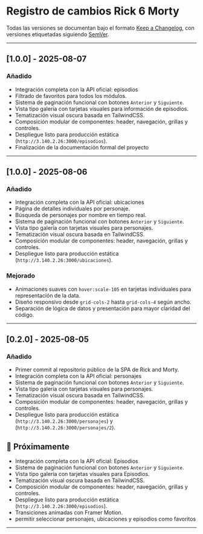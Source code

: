 # Registro de cambios Rick 6 Morty

Todas las versiones se documentan bajo el formato [Keep a Changelog](https://keepachangelog.com/es-ES/1.0.0/), con versiones etiquetadas siguiendo [SemVer](https://semver.org/lang/es/).

---

## [1.0.0] - 2025-08-07
### Añadido

- Integración completa con la API oficial: episodios
- Filtrado de favoritos para todos los módulos.
- Sistema de paginación funcional con botones `Anterior` y `Siguiente`.
- Vista tipo galería con tarjetas visuales para información de episodios.
- Tematización visual oscura basada en TailwindCSS.
- Composición modular de componentes: header, navegación, grillas y controles.
- Despliegue listo para producción estática (`http://3.140.2.26:3000/episodios`).
- Finalización de la documentación formal del proyecto

---

## [1.0.0] - 2025-08-06
### Añadido

- Integración completa con la API oficial: ubicaciones
- Página de detalles individuales por personaje.
- Búsqueda de personajes por nombre en tiempo real.
- Sistema de paginación funcional con botones `Anterior` y `Siguiente`.
- Vista tipo galería con tarjetas visuales para personajes.
- Tematización visual oscura basada en TailwindCSS.
- Composición modular de componentes: header, navegación, grillas y controles.
- Despliegue listo para producción estática (`http://3.140.2.26:3000/ubicaciones`).

### Mejorado
- Animaciones suaves con `hover:scale-105` en tarjetas individuales para representación de la data.
- Diseño responsivo desde `grid-cols-2` hasta `grid-cols-4` según ancho.
- Separación de lógica de datos y presentación para mayor claridad del código.

---

## [0.2.0] - 2025-08-05
### Añadido
- Primer commit al repositorio público de la SPA de Rick and Morty.
- Integración completa con la API oficial: personajes
- Sistema de paginación funcional con botones `Anterior` y `Siguiente`.
- Vista tipo galería con tarjetas visuales para personajes.
- Tematización visual oscura basada en TailwindCSS.
- Composición modular de componentes: header, navegación, grillas y controles.
- Despliegue listo para producción estática (`http://3.140.2.26:3000/personajes`) y (`http://3.140.2.26:3000/personajes/2`).


## 🔮 Próximamente

- Integración completa con la API oficial: Episodios
- Sistema de paginación funcional con botones `Anterior` y `Siguiente`.
- Vista tipo galería con tarjetas visuales para Episodios.
- Tematización visual oscura basada en TailwindCSS.
- Composición modular de componentes: header, navegación, grillas y controles.
- Despliegue listo para producción estática (`http://3.140.2.26:3000/episodios`).
- Transiciones animadas con Framer Motion.
- permitir seleccionar personajes, ubicaciones y episodios como favoritos

---
